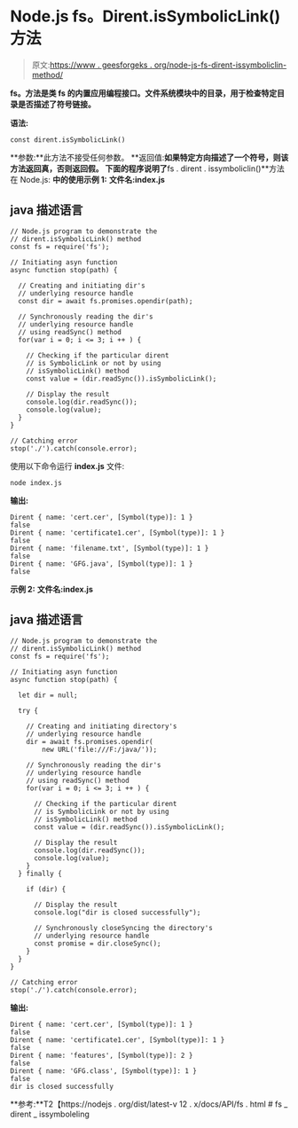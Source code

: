 # Node.js fs。Dirent.isSymbolicLink()方法

> 原文:[https://www . geesforgeks . org/node-js-fs-dirent-issymboliclin-method/](https://www.geeksforgeeks.org/node-js-fs-dirent-issymboliclink-method/)

**fs。方法是类 **fs 的内置应用编程接口。**文件系统**模块中的目录**，用于检查特定目录是否描述了符号链接。** 

**语法:**

```
const dirent.isSymbolicLink()
```

**参数:**此方法不接受任何参数。
**返回值:**如果特定方向描述了一个符号，则该方法返回真，否则返回假。
下面的程序说明了**fs . dirent . issymboliclin()**方法在 Node.js:
**中的使用示例 1:**
**文件名:index.js**

## java 描述语言

```
// Node.js program to demonstrate the
// dirent.isSymbolicLink() method
const fs = require('fs');

// Initiating asyn function
async function stop(path) {

  // Creating and initiating dir's
  // underlying resource handle
  const dir = await fs.promises.opendir(path);

  // Synchronously reading the dir's
  // underlying resource handle
  // using readSync() method
  for(var i = 0; i <= 3; i ++ ) {

    // Checking if the particular dirent
    // is SymbolicLink or not by using
    // isSymbolicLink() method
    const value = (dir.readSync()).isSymbolicLink();

    // Display the result
    console.log(dir.readSync());
    console.log(value);
  }
}

// Catching error
stop('./').catch(console.error);
```

使用以下命令运行 **index.js** 文件:

```
node index.js
```

**输出:**

```
Dirent { name: 'cert.cer', [Symbol(type)]: 1 }
false
Dirent { name: 'certificate1.cer', [Symbol(type)]: 1 }
false
Dirent { name: 'filename.txt', [Symbol(type)]: 1 }
false
Dirent { name: 'GFG.java', [Symbol(type)]: 1 }
false
```

**示例 2:**
**文件名:index.js**

## java 描述语言

```
// Node.js program to demonstrate the
// dirent.isSymbolicLink() method
const fs = require('fs');

// Initiating asyn function
async function stop(path) {

  let dir = null;

  try {

    // Creating and initiating directory's
    // underlying resource handle
    dir = await fs.promises.opendir(
        new URL('file:///F:/java/'));

    // Synchronously reading the dir's
    // underlying resource handle
    // using readSync() method
    for(var i = 0; i <= 3; i ++ ) {

      // Checking if the particular dirent
      // is SymbolicLink or not by using
      // isSymbolicLink() method
      const value = (dir.readSync()).isSymbolicLink();

      // Display the result
      console.log(dir.readSync());
      console.log(value);
    }
  } finally {

    if (dir) {

      // Display the result
      console.log("dir is closed successfully");

      // Synchronously closeSyncing the directory's
      // underlying resource handle
      const promise = dir.closeSync();
    }
  }
}

// Catching error
stop('./').catch(console.error);
```

**输出:**

```
Dirent { name: 'cert.cer', [Symbol(type)]: 1 }
false
Dirent { name: 'certificate1.cer', [Symbol(type)]: 1 }
false
Dirent { name: 'features', [Symbol(type)]: 2 }
false
Dirent { name: 'GFG.class', [Symbol(type)]: 1 }
false
dir is closed successfully
```

**参考:**T2【https://nodejs . org/dist/latest-v 12 . x/docs/API/fs . html # fs _ dirent _ issymboleling